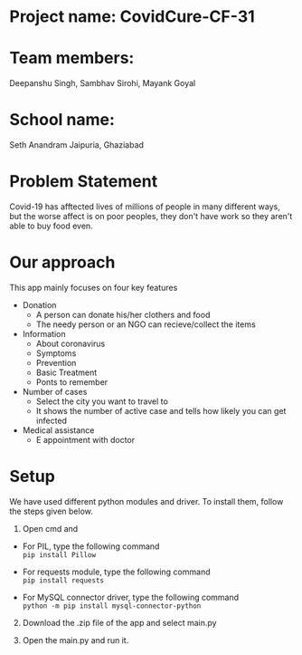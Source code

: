 # Project name: CovidCure-CF-31
# Team members:
 Deepanshu Singh, Sambhav Sirohi, Mayank Goyal

# School name:
 Seth Anandram Jaipuria, Ghaziabad

# Problem Statement
Covid-19 has afftected lives of millions of people in many different ways, but the worse affect is on poor peoples, they don't have work so they aren't able to buy food even.

# Our approach
This app mainly focuses on four key features
- Donation
  - A person can donate his/her clothers and food
  - The needy person or an NGO can recieve/collect the items
- Information
  - About coronavirus
  - Symptoms
  - Prevention
  - Basic Treatment 
  - Ponts to remember
- Number of cases
  - Select the city you want to travel to
  - It shows the number of active case and tells how likely you can get infected
- Medical assistance
  - E appointment with doctor

# Setup
We have used different python modules and driver. To install them, follow the steps given below.
1) Open cmd and 

- For PIL, type the following command <br/>
``` pip install Pillow ``` <br/>

- For requests module, type the following command <br/>
``` pip install requests ``` <br/>

- For MySQL connector driver, type the following command <br/>
``` python -m pip install mysql-connector-python ``` <br/>

2) Download the .zip file of the app and select main.py

3) Open the main.py and run it.


